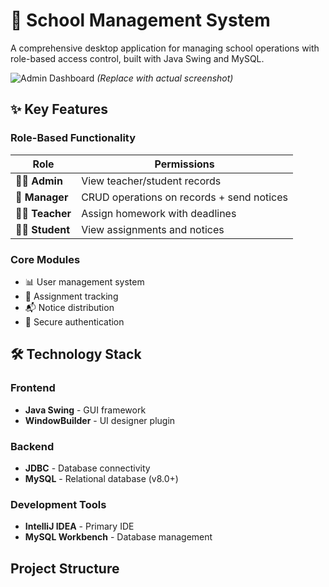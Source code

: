 # 🏫 School Management System

A comprehensive desktop application for managing school operations with role-based access control, built with Java Swing and MySQL.

![Admin Dashboard](https://via.placeholder.com/800x500/3a86ff/ffffff?text=Admin+Dashboard) *(Replace with actual screenshot)*

## ✨ Key Features

### Role-Based Functionality
| Role       | Permissions |
|------------|-------------|
| 👨‍💼 **Admin** | View teacher/student records |
| 👔 **Manager** | CRUD operations on records + send notices |
| 👩‍🏫 **Teacher** | Assign homework with deadlines |
| 🧑‍🎓 **Student** | View assignments and notices |

### Core Modules
- 📊 User management system
- 📝 Assignment tracking
- 📬 Notice distribution
- 🔐 Secure authentication

## 🛠 Technology Stack

### Frontend
- **Java Swing** - GUI framework
- **WindowBuilder** - UI designer plugin

### Backend
- **JDBC** - Database connectivity
- **MySQL** - Relational database (v8.0+)

### Development Tools
- **IntelliJ IDEA** - Primary IDE
- **MySQL Workbench** - Database management

## Project Structure        

